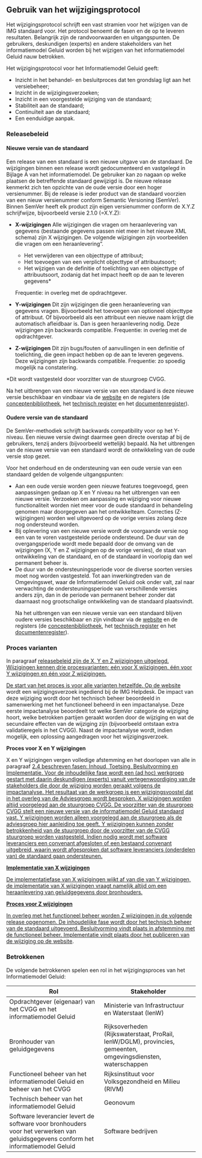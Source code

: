 ## Gebruik van het wijzigingsprotocol

Het wijzigingsprotocol schrijft een vast stramien voor het wijzigen van de IMG standaard voor. Het protocol benoemt de fasen en de op te leveren resultaten. Belangrijk zijn de randvoorwaarden en uitgangspunten. De gebruikers, deskundigen (experts) en andere stakeholders van het informatiemodel Geluid worden bij het wijzigen van het informatiemodel Geluid nauw betrokken. 

Het wijzigingsprotocol voor het Informatiemodel Geluid geeft: 

<ul>

<li>Inzicht in het behandel- en besluitproces dat ten grondslag ligt aan het versiebeheer;</li>
<li>Inzicht in de wijzigingsverzoeken;</li>
<li>Inzicht in een voorgestelde wijziging van de standaard;</li>
<li>Stabiliteit aan de standaard;</li>
<li>Continuïteit aan de standaard;</li>
<li>Een eenduidige aanpak.</li>

</ul>

### <a name='_Ref503261397'/><a name='_Ref503261402'/><a name='_Ref503261548'/>Releasebeleid

#### Nieuwe versie van de standaard

Een release van een standaard is een nieuwe uitgave van de standaard. De wijzigingen binnen een release wordt gedocumenteerd en vastgelegd in Bijlage A van het informatiemodel. De gebruiker kan zo nagaan op welke plaatsen de betreffende standaard gewijzigd is. De nieuwe release kenmerkt zich ten opzichte van de oude versie door een hoger versienummer. Bij de release is ieder product van de standaard voorzien van een nieuw versienummer conform Semantic Versioning (SemVer). Binnen SemVer heeft elk product zijn eigen versienummer conform de X.Y.Z schrijfwijze, bijvoorbeeld versie 2.1.0 (=X.Y.Z):

<ul>

<li><b>X-wijzigingen</b> Alle wijzigingen die vragen om heraanlevering van gegevens (bestaande gegevens passen niet meer in het nieuwe XML schema) zijn X wijzigingen. De volgende wijzigingen zijn voorbeelden die vragen om een heraanlevering”.</li>

- Het verwijderen van een objecttype of attribuut;
- Het toevoegen van een verplicht objecttype of attribuutsoort;
- Het wijzigen van de definitie of toelichting van een objecttype of attribuutsoort, zodanig dat het impact heeft op de aan te leveren gegevens*

Frequentie</u>: in overleg met de opdrachtgever.</li>
</ul>

<ul>

<li><b>Y-wijzigingen</b> Dit zijn wijzigingen die geen heraanlevering van gegevens vragen. Bijvoorbeeld het toevoegen van optioneel objecttype of  attribuut. Of bijvoorbeeld als een attribuut een nieuwe naam krijgt die automatisch afleidbaar is. Dan is geen heraanlevering nodig. Deze wijzigingen zijn backwards compatible. Frequentie: in overleg met de opdrachtgever.</li>

</ul>

<ul>

<li><b>Z-wijzigingen</b> Dit zijn bugs/fouten of aanvullingen in een definitie of toelichting, die geen impact hebben op de aan te leveren gegevens. Deze wijzigingen zijn backwards compatible. Frequentie: zo spoedig mogelijk na constatering.</li>

</ul>

*Dit wordt vastgesteld door voorzitter van de stuurgroep CVGG.

Na het uitbrengen van een nieuwe versie van een standaard is deze nieuwe versie beschikbaar en vindbaar via de <a href='https://www.geonovum.nl/geo-standaarden/informatiemodel-geluid' target='_blank'>website</a> en de registers (de <a href='https://definities.geostandaarden.nl' target='_blank'>conceptenbibliotheek</a>, het <a href='https://register.geostandaarden.nl' target='_blank'>technisch register</a> en het <a href='https://docs.geostandaarden.nl' target='_blank'>documentenregister</a>).

#### Oudere versie van de standaard

De SemVer-methodiek schrijft backwards compatibility voor op het Y-niveau. Een nieuwe versie dwingt daarmee geen directe overstap af bij de gebruikers, tenzij anders (bijvoorbeeld wettelijk) bepaald. Na het uitbrengen van de nieuwe versie van een standaard wordt de ontwikkeling van de oude versie stop gezet.

Voor het onderhoud en de ondersteuning van een oude versie van een standaard gelden de volgende uitgangspunten:

<ul>

<li>Aan een oude versie worden geen nieuwe features toegevoegd, geen aanpassingen gedaan op X en Y niveau na het uitbrengen van een nieuwe versie. Verzoeken om aanpassing en wijziging voor nieuwe functionaliteit worden niet meer voor de oude standaard in behandeling genomen maar doorgegeven aan het ontwikkelteam. Correcties (Z-wijzigingen) worden wel uitgevoerd op de vorige versies zolang deze nog ondersteund worden.</li>

<li>Bij oplevering van een nieuwe versie wordt de voorgaande versie nog een van te voren vastgestelde periode ondersteund. De duur van de overgangsperiode wordt mede bepaald door de omvang van de wijzigingen (X, Y en Z wijzigingen op de vorige versies), de staat van ontwikkeling van de standaard, en of de standaard in voorlopig dan wel permanent beheer is.</li>

<li>De duur van de ondersteuningsperiode voor de diverse soorten versies moet nog worden vastgesteld. Tot aan inwerkingtreden van de Omgevingswet, waar de Informatiemodel Geluid ook onder valt, zal naar verwachting de ondersteuningsperiode van verschillende versies anders zijn, dan in de periode van permanent beheer zonder dat daarnaast nog grootschalige ontwikkeling van de standaard plaatsvindt.</li>

Na het uitbrengen van een nieuwe versie van een standaard blijven oudere versies beschikbaar en zijn vindbaar via de <a href='https://www.geonovum.nl/geo-standaarden/informatiemodel-geluid' target='_blank'>website</a> en de registers (de <a href='https://definities.geostandaarden.nl' target='_blank'>conceptenbibliotheek</a>, het <a href='https://register.geostandaarden.nl' target='_blank'>technisch register</a> en het <a href='https://docs.geostandaarden.nl' target='_blank'>documentenregister</a>).

</ul>

### <a name='_Ref482110995'></a>Proces varianten

In paragraaf <a href='#_Ref503261402'>releasebeleid zijn de X, Y en Z wijzigingen uitgelegd. Wijzigingen kennen drie procesvarianten: eén voor X wijzigingen, één voor Y wijzigingen en één voor Z wijzigingen.

De start van het proces is voor alle varianten hetzelfde. Op de <a href='https://www.geonovum.nl/geo-standaarden/informatiemodel-geluid' target='_blank'>website</a> wordt een wijzigingsverzoek ingediend bij de IMG Helpdesk. De impact van deze wijziging wordt door het technisch beheer beoordeeld in samenwerking met het functioneel beheerd in een impactanalyse. Deze eerste impactanalyse beoordeelt tot welke SemVer categorie de wijziging hoort, welke betrokken partijen geraakt worden door de wijziging en wat de secundaire effecten van de wijziging zijn (bijvoorbeeld ontstaan extra validatieregels in het CVGG). Naast de impactanalyse wordt, indien mogelijk, een oplossing aangedragen voor het wijzigingsverzoek. 

<b>Proces voor X en Y wijzigingen</b>

X en Y wijzigingen vergen volledige afstemming en het doorlopen van alle in paragraaf <a href='#fasen-en-resultaten'>2.4 beschreven fasen: Inhoud, Toetsing, Besluitvorming en Implementatie. Voor de inhoudelijke fase wordt een (ad hoc) werkgroep gestart met daarin deskundigen (experts) vanuit vertegenwoordiging van de stakeholders die door de wijziging worden geraakt volgens de impactanalyse. Het resultaat van de werkgroep is een wijzigingsvoostel dat in het overleg van de Adviesgroep wordt besproken. X wijzigingen worden altijd voorgelegd aan de stuurgroep CVGG. De voorzitter van de stuurgroep CVGG stelt een nieuwe versie van de informatiemodel Geluid standaard vast. Y wijzigingen worden alleen voorgelegd aan de stuurgroep als de adviesgroep hier aanleiding toe geeft. Y wijzigingen kunnen zonder betrokkenheid van de stuurgroep door de voorzitter van de CVGG stuurgroep worden vastgesteld. Indien nodig wordt met software leveranciers een convenant afgesloten of een bestaand convenant uitgebreid, waarin wordt afgesproken dat software leveranciers (onderdelen van) de standaard gaan ondersteunen.

<b>Implementatie van X wijzigingen</b> 

De implementatiefase van X wijzigingen wijkt af van die van Y wijzigingen, de implementatie van X wijzigingen vraagt namelijk altijd om een heraanlevering van geluidgegevens door bronhouders. 

<b>Proces voor Z wijzigingen</b>

In overleg met het functioneel beheer worden Z wijzigingen in de volgende release opgenomen. De inhoudelijke fase wordt door het technisch beheer van de standaard uitgevoerd. Besluitvorming vindt plaats in afstemming met de functioneel beheer. Implementatie vindt plaats door het publiceren van de wijziging op de <a href='https://www.geonovum.nl/geo-standaarden/informatiemodel-geluid' target='_blank'>website</a>.

### Betrokkenen

De volgende betrokkenen spelen een rol in het wijzigingsproces van het Informatiemodel Geluid:

<table>
  <colgroup>
  <col style="width: 50%;">
  <col style="width: 50%;">
   </colgroup>
  <thead>
    <tr>
      <th> <strong>Rol<strong> </th>
      <th> <strong>Stakeholder<strong> </th>
    </tr>
  </thead>
  <tbody>
    <tr>
      <td> Opdrachtgever (eigenaar) van het CVGG en het informatiemodel Geluid </td>
      <td>Ministerie van Infrastructuur en Waterstaat (IenW) </td>
     </tr>
    <tr>
      <td> Bronhouder van geluidgegevens </td>
      <td>Rijksoverheden (Rijkswaterstaat, ProRail, IenW/DGLM), provincies, gemeenten, omgevingsdiensten, waterschappen </td>
     </tr>
    <tr>
      <td> Functioneel beheer van het informatiemodel Geluid en beheer van het CVGG </td>
      <td>Rijksinstituut voor Volksgezondheid en Milieu (RIVM) </td>
     </tr>
    <tr>
      <td> Technisch beheer van het informatiemodel Geluid  </td>
      <td>Geonovum </td>
     </tr>
    <tr>
      <td> Software leverancier levert de software voor bronhouders voor het verwerken van geluidsgegevens conform het informatiemodel Geluid </td>
      <td>Software bedrijven </td>
     </tr>
  </tbody>
</table>
